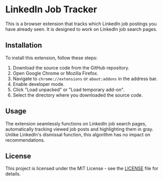 # LinkedIn Job Tracker

This is a browser extension that tracks which LinkedIn job postings you have already seen. It is designed to work on LinkedIn job search pages.

## Installation

To install this extension, follow these steps:

1. Download the source code from the GitHub repository.
2. Open Google Chrome or Mozilla Firefox.
3. Navigate to `chrome://extensions` or `about:addons` in the address bar.
4. Enable developer mode.
5. Click "Load unpacked" or "Load temporary add-on".
6. Select the directory where you downloaded the source code.

## Usage

The extension seamlessly functions on LinkedIn job search pages, automatically tracking viewed job posts and highlighting them in gray. Unlike LinkedIn's dismissal function, this algorithm has no impact on recommendations.

## License

This project is licensed under the MIT License - see the [LICENSE](LICENSE) file for details.